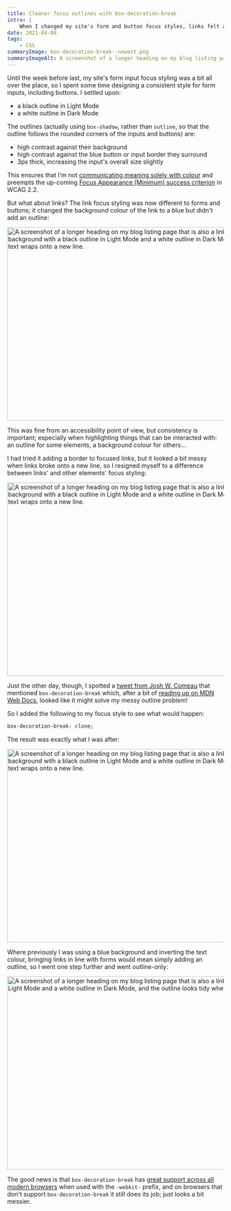 ```yaml
---
title: Cleaner focus outlines with box-decoration-break
intro: |
    When I changed my site's form and button focus styles, links felt a bit left out. But discovering `box-decoration-break` has made things consistent.
date: 2021-04-08
tags:
    - CSS
summaryImage: box-decoration-break--newest.png
summaryImageAlt: A screenshot of a longer heading on my blog listing page that is also a link and in its focus state. It's a black outline in Light Mode and a white outline in Dark Mode, and the outline looks tidy where the text wraps onto a new line.
---
```


Until the week before last, my site's form input focus styling was a bit all over the place, so I spent some time designing a consistent style for form inputs, including buttons. I settled upon:

- a black outline in Light Mode
- a white outline in Dark Mode

The outlines (actually using `box-shadow`, rather than `outline`, so that the outline follows the rounded corners of the inputs and buttons) are:

- high contrast against their background
- high contrast against the blue button or input border they surround
- 3px thick, increasing the input's overall size slightly

This ensures that I'm not [communicating meaning solely with colour](https://www.w3.org/TR/WCAG/#use-of-color) and preempts the up-coming [Focus Appearance (Minimum) success criterion](https://www.w3.org/TR/WCAG22/#focus-appearance-minimum) in WCAG 2.2.

But what about links? The link focus styling was now different to forms and buttons; it changed the background colour of the link to a blue but didn't add an outline:

<picture>
    <source srcset="/assets/img/blog/box-decoration-break--old.avif" type="image/avif" />
    <source srcset="/assets/img/blog/box-decoration-break--old.webp" type="image/webp" />
    <img src="/assets/img/blog/box-decoration-break--old.png" alt="A screenshot of a longer heading on my blog listing page that is also a link and in its focus state. It has a blue background with a black outline in Light Mode and a white outline in Dark Mode, but the outline looks messy where the text wraps onto a new line." width="800" height="450" loading="lazy" decoding="async" />
</picture>

This was fine from an accessibility point of view, but consistency is important; especially when highlighting things that can be interacted with: an outline for some elements, a background colour for others…

I had tried it adding a border to focused links, but it looked a bit messy when links broke onto a new line, so I resigned myself to a difference between links' and other elements' focus styling:

<picture>
    <source srcset="/assets/img/blog/box-decoration-break--trial.avif" type="image/avif" />
    <source srcset="/assets/img/blog/box-decoration-break--trial.webp" type="image/webp" />
    <img src="/assets/img/blog/box-decoration-break--trial.png" alt="A screenshot of a longer heading on my blog listing page that is also a link and in its focus state. It has a blue background with a black outline in Light Mode and a white outline in Dark Mode, but the outline looks messy where the text wraps onto a new line." width="800" height="450" loading="lazy" decoding="async" />
</picture>

Just the other day, though, I spotted a [tweet from Josh W. Comeau](https://twitter.com/JoshWComeau/status/1374371370864283655) that mentioned `box-decoration-break` which, after a bit of [reading up on MDN Web Docs](https://developer.mozilla.org/en-US/docs/Web/CSS/box-decoration-break), looked like it might solve my messy outline problem!

So I added the following to my focus style to see what would happen:

```css
box-decoration-break: clone;
```

The result was exactly what I was after:

<picture>
    <source srcset="/assets/img/blog/box-decoration-break--newer.avif" type="image/avif" />
    <source srcset="/assets/img/blog/box-decoration-break--newer.webp" type="image/webp" />
    <img src="/assets/img/blog/box-decoration-break--newer.png" alt="A screenshot of a longer heading on my blog listing page that is also a link and in its focus state. It has a blue background with a black outline in Light Mode and a white outline in Dark Mode, and the outline looks tidy where the text wraps onto a new line." width="800" height="450" loading="lazy" decoding="async" />
</picture>

Where previously I was using a blue background and inverting the text colour, bringing links in line with forms would mean simply adding an outline, so I went one step further and went outline-only:

<picture>
    <source srcset="/assets/img/blog/box-decoration-break--newest.avif" type="image/avif" />
    <source srcset="/assets/img/blog/box-decoration-break--newest.webp" type="image/webp" />
    <img src="/assets/img/blog/box-decoration-break--newest.png" alt="A screenshot of a longer heading on my blog listing page that is also a link and in its focus state. It's a black outline in Light Mode and a white outline in Dark Mode, and the outline looks tidy where the text wraps onto a new line." width="800" height="450" loading="lazy" decoding="async" />
</picture>

The good news is that `box-decoration-break` has [great support across all modern browsers](https://caniuse.com/?search=box-decoration-break) when used with the `-webkit-` prefix, and on browsers that don't support `box-decoration-break` it still does its job; just looks a bit messier.
